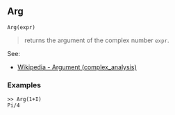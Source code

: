 ## Arg

```
Arg(expr)
```

> returns the argument of the complex number `expr`.

See:
* [Wikipedia - Argument (complex_analysis)](http://en.wikipedia.org/wiki/Argument_%28complex_analysis%29)

### Examples

``` 
>> Arg(1+I)   
Pi/4
```  
